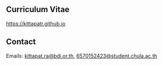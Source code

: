 ## Curriculum Vitae
https://kittapatr.github.io

## Contact
Emails: kittapat.ra@bdi.or.th, 6570152423@student.chula.ac.th
